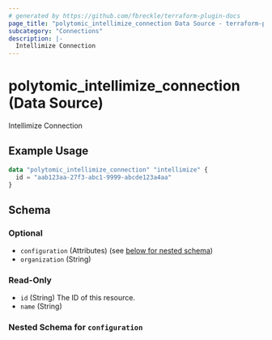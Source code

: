 ```yaml
---
# generated by https://github.com/fbreckle/terraform-plugin-docs
page_title: "polytomic_intellimize_connection Data Source - terraform-provider-polytomic"
subcategory: "Connections"
description: |-
  Intellimize Connection
---
```


# polytomic_intellimize_connection (Data Source)

Intellimize Connection

## Example Usage

```terraform
data "polytomic_intellimize_connection" "intellimize" {
  id = "aab123aa-27f3-abc1-9999-abcde123a4aa"
}
```

<!-- schema generated by tfplugindocs -->
## Schema

### Optional

- `configuration` (Attributes) (see [below for nested schema](#nestedatt--configuration))
- `organization` (String)

### Read-Only

- `id` (String) The ID of this resource.
- `name` (String)

<a id="nestedatt--configuration"></a>
### Nested Schema for `configuration`


